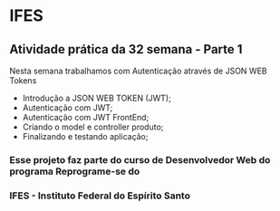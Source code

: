 # IFES

## Atividade prática da 32 semana - Parte 1

Nesta semana trabalhamos com Autenticação através de JSON WEB Tokens

* Introdução a JSON WEB TOKEN (JWT);
* Autenticação com JWT;
* Autenticação com JWT FrontEnd;
* Criando o model e controller produto;
* Finalizando e testando aplicação;

### Esse projeto faz parte do curso de Desenvolvedor Web do programa Reprograme-se do
### IFES - Instituto Federal do Espírito Santo
